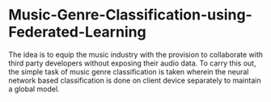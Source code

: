 # Music-Genre-Classification-using-Federated-Learning

The idea is to equip the music industry with the provision to collaborate with third party developers without exposing their audio data. To carry this out, the simple task of music genre classification is taken wherein the neural network based classification is done on client device separately to maintain a global model.
